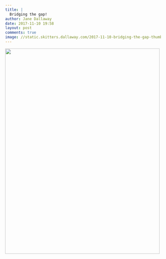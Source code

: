 ```yaml
---
title: |
  Bridging the gap!
author: Jane Dallaway
date: 2017-11-10 19:58
layout: post
comments: true
image: //static.skitters.dallaway.com/2017-11-10-bridging-the-gap-thumb-1-IMG-5391.JPG
---
```


<div>
        <a href="//static.skitters.dallaway.com/2017-11-10-bridging-the-gap-fullsize-1-IMG-5391.JPG">
          <img src="//static.skitters.dallaway.com/2017-11-10-bridging-the-gap-thumb-1-IMG-5391.JPG" width="500" height="667"/>
        </a>
      </div>


  
      